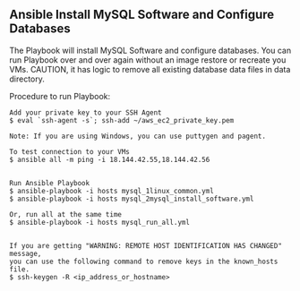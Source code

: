 ## Ansible Install MySQL Software and Configure Databases

The Playbook will install MySQL Software and configure databases. You can run Playbook over and over again without an image restore or recreate you VMs. CAUTION, it has logic to remove all existing database data files in data directory.


Procedure to run Playbook:

    Add your private key to your SSH Agent
    $ eval `ssh-agent -s`; ssh-add ~/aws_ec2_private_key.pem

    Note: If you are using Windows, you can use puttygen and pagent.

    To test connection to your VMs
    $ ansible all -m ping -i 18.144.42.55,18.144.42.56


    Run Ansible Playbook
    $ ansible-playbook -i hosts mysql_1linux_common.yml
    $ ansible-playbook -i hosts mysql_2mysql_install_software.yml

    Or, run all at the same time
    $ ansible-playbook -i hosts mysql_run_all.yml


    If you are getting "WARNING: REMOTE HOST IDENTIFICATION HAS CHANGED" message,
    you can use the following command to remove keys in the known_hosts file.
    $ ssh-keygen -R <ip_address_or_hostname>

